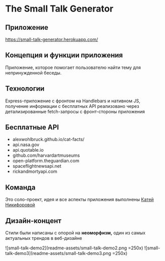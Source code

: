 # The Small Talk Generator

## Приложение
https://small-talk-generator.herokuapp.com/

## Концепция и функции приложения
Приложение, которое помогает пользователю найти тему для непринужденной беседы.

## Технологии
Express-приложение с фронтом на Handlebars и нативном JS, получение информации с бесплатных API реализовано через детализированные fetch-запросы с фронт-стороны приложения

## Бесплатные API
* alexwohlbruck.github.io/cat-facts/ 
* api.nasa.gov 
* api.quotable.io 
* github.com/harvardartmuseums 
* open-platform.theguardian.com 
* spaceflightnewsapi.net 
* rickandmortyapi.com

## Команда 
Это соло-проект, идея и все аспекты приложения выполнены [Катей Никифоровой](https://github.com/elnikiforova)

## Дизайн-концент
Стили были написаны с опорой на __неоморфизм,__ один из самых актуальных трендов в веб-дизайне

![small-talk-demo2](readme-assets/small-talk-demo2.png =250x)
![small-talk-demo3](readme-assets/small-talk-demo3.png =250x)
